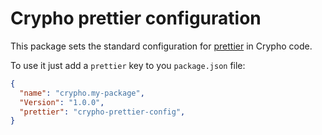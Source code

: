 # Crypho prettier configuration

This package sets the standard configuration for [prettier](https://prettier.io) in Crypho code.

To use it just add a `prettier` key to you `package.json` file:

```json
{
  "name": "crypho.my-package",
  "Version": "1.0.0",
  "prettier": "crypho-prettier-config",
}
```
